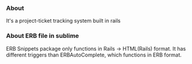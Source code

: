 ### About
It's a project-ticket tracking system built in rails

### About ERB file in sublime

ERB Snippets package only functions in Rails -> HTML(Rails) format. It has different triggers than ERBAutoComplete, which functions in ERB format.
